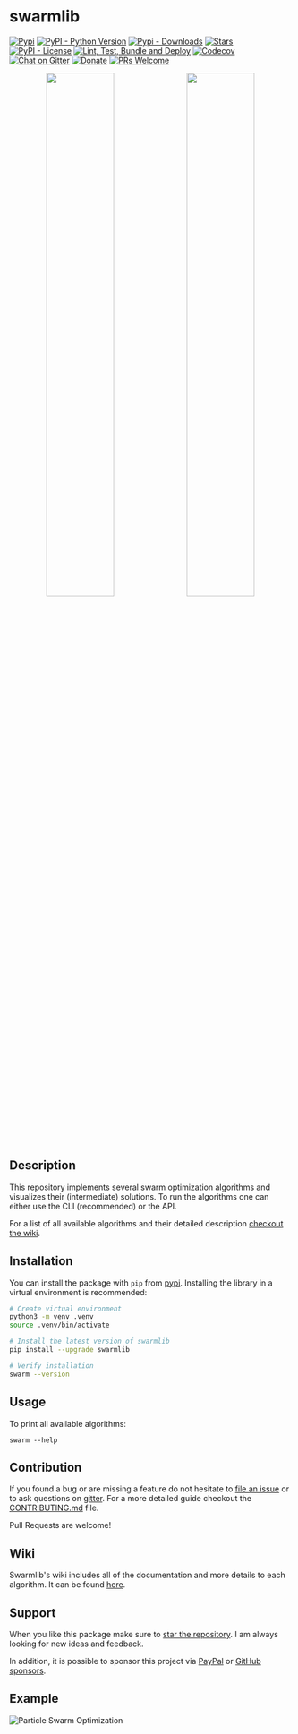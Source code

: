 # swarmlib

[![Pypi](https://img.shields.io/pypi/v/swarmlib.svg?style=flat-square)](https://pypi.python.org/pypi/swarmlib) [![PyPI - Python Version](https://img.shields.io/pypi/pyversions/swarmlib.svg?style=flat-square)](https://pypi.python.org/pypi/swarmlib) [![Pypi - Downloads](https://img.shields.io/badge/dynamic/json?style=flat-square&color=green&label=downloads&query=%24.total_downloads&url=https%3A%2F%2Fapi.pepy.tech%2Fapi%2Fprojects%2Fswarmlib)](https://pepy.tech/project/swarmlib) [![Stars](https://img.shields.io/github/stars/HaaLeo/swarmlib.svg?label=stars&logo=github&style=flat-square)](https://github.com/HaaLeo/swarmlib/stargazers)  
[![PyPI - License](https://img.shields.io/pypi/l/swarmlib.svg?style=flat-square)](https://raw.githubusercontent.com/HaaLeo/swarmlib/master/LICENSE.txt) [![Lint, Test, Bundle and Deploy](https://img.shields.io/github/workflow/status/HaaLeo/swarmlib/Lint%2C%20Test%2C%20Bundle%20and%20Deploy?label=Lint%2C%20Test%2C%20Bundle%20and%20Deploy&style=flat-square)](https://github.com/HaaLeo/swarmlib/actions?query=workflow%3A%22Lint%2C+Test%2C+Bundle+and+Deploy%22) [![Codecov](https://img.shields.io/codecov/c/github/HaaLeo/swarmlib?style=flat-square)](https://codecov.io/github/HaaLeo/swarmlib)  
[![Chat on Gitter](https://img.shields.io/badge/-chat%20on%20gitter-753a88.svg?logo=gitter&style=flat-square&labelColor=grey)](https://gitter.im/HaaLeo/swarmlib) [![Donate](https://img.shields.io/badge/☕️-Buy%20Me%20a%20Coffee-blue.svg?&style=flat-square)](https://www.paypal.me/LeoHanisch/3eur) [![PRs Welcome](https://img.shields.io/badge/PRs-welcome-brightgreen.svg?style=flat-square)](http://makeapullrequest.com)  

<p align="middle">
  <img src="https://raw.githubusercontent.com/HaaLeo/swarmlib/master/doc/light_mode.png" width="49%" />
  <img src="https://raw.githubusercontent.com/HaaLeo/swarmlib/master/doc/dark_mode.png" width="49%" /> 
</p>

## Description

This repository implements several swarm optimization algorithms and visualizes their (intermediate) solutions.
To run the algorithms one can either use the CLI (recommended) or the API.

For a list of all available algorithms and their detailed description [checkout the wiki](https://github.com/HaaLeo/swarmlib/wiki).

## Installation

You can install the package with `pip` from [pypi](https://pypi.org/project/swarmlib).
Installing the library in a virtual environment is recommended:

```zsh
# Create virtual environment
python3 -m venv .venv
source .venv/bin/activate

# Install the latest version of swarmlib
pip install --upgrade swarmlib

# Verify installation
swarm --version
```

## Usage

To print all available algorithms:

```
swarm --help
```

## Contribution

If you found a bug or are missing a feature do not hesitate to [file an issue](https://github.com/HaaLeo/swarmlib/issues/new/choose) or to ask questions on [gitter](https://gitter.im/HaaLeo/swarmlib).
For a more detailed guide checkout the [CONTRIBUTING.md](https://github.com/HaaLeo/swarmlib/blob/master/CONTRIBUTING.md#how-to-contribute) file.

Pull Requests are welcome!

## Wiki

Swarmlib's wiki includes all of the documentation and more details to each algorithm.
It can be found [here](https://github.com/HaaLeo/swarmlib/wiki).

## Support
When you like this package make sure to [star the repository](https://github.com/HaaLeo/swarmlib/stargazers).
I am always looking for new ideas and feedback.

In addition, it is possible to sponsor this project via [PayPal](https://www.paypal.me/LeoHanisch/3eur) or [GitHub sponsors](https://github.com/sponsors/HaaLeo).

## Example

![Particle Swarm Optimization](https://raw.githubusercontent.com/HaaLeo/swarmlib/master/doc/example.gif)
